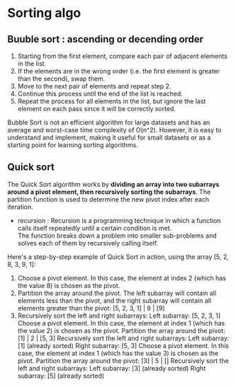 # Sorting algo

## Buuble sort : ascending or decending order

1. Starting from the first element, compare each pair of adjacent elements in the list.
2. If the elements are in the wrong order (i.e. the first element is greater than the second), swap them.
3. Move to the next pair of elements and repeat step 2.
4. Continue this process until the end of the list is reached.
5. Repeat the process for all elements in the list, but ignore the last element on each pass since it will be correctly sorted.

Bubble Sort is not an efficient algorithm for large datasets and has an average and worst-case time complexity of O(n^2). However, it is easy to understand and implement, making it useful for small datasets or as a starting point for learning sorting algorithms.

## Quick sort

The Quick Sort algorithm works by **dividing an array into two subarrays around a pivot element, then recursively sorting the subarrays**. The partition function is used to determine the new pivot index after each iteration.

- recursion : Recursion is a programming technique in which a function calls itself repeatedly until a certain condition is met.<br>
  The function breaks down a problem into smaller sub-problems and solves each of them by recursively calling itself.

Here's a step-by-step example of Quick Sort in action, using the array [5, 2, 8, 3, 9, 1]:

1. Choose a pivot element. In this case, the element at index 2 (which has the value 8) is chosen as the pivot.
2. Partition the array around the pivot. The left subarray will contain all elements less than the pivot, and the right subarray will contain all elements greater than the pivot:
   [5, 2, 3, 1] | 8 | [9]
3. Recursively sort the left and right subarrays:
   Left subarray: [5, 2, 3, 1]
   Choose a pivot element. In this case, the element at index 1 (which has the value 2) is chosen as the pivot.
   Partition the array around the pivot:
   [1] | 2 | [5, 3]
   Recursively sort the left and right subarrays:
   Left subarray: [1] (already sorted)
   Right subarray: [5, 3]
   Choose a pivot element. In this case, the element at index 1 (which has the value 3) is chosen as the pivot.
   Partition the array around the pivot:
   [3] | 5 | []
   Recursively sort the left and right subarrays:
   Left subarray: [3] (already sorted)
   Right subarray: [5] (already sorted)
